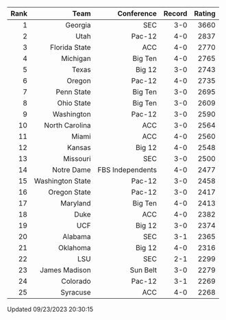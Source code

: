 | Rank  | Team                 | Conference           | Record   | Rating |
| ---:  | ---:                 | ---:                 | ---:     | ---:   |
| 1     | Georgia              | SEC                  | 3-0      | 3660   |
| 2     | Utah                 | Pac-12               | 4-0      | 2837   |
| 3     | Florida State        | ACC                  | 4-0      | 2770   |
| 4     | Michigan             | Big Ten              | 4-0      | 2765   |
| 5     | Texas                | Big 12               | 3-0      | 2743   |
| 6     | Oregon               | Pac-12               | 4-0      | 2735   |
| 7     | Penn State           | Big Ten              | 3-0      | 2695   |
| 8     | Ohio State           | Big Ten              | 3-0      | 2609   |
| 9     | Washington           | Pac-12               | 3-0      | 2590   |
| 10    | North Carolina       | ACC                  | 3-0      | 2564   |
| 11    | Miami                | ACC                  | 4-0      | 2560   |
| 12    | Kansas               | Big 12               | 4-0      | 2548   |
| 13    | Missouri             | SEC                  | 3-0      | 2500   |
| 14    | Notre Dame           | FBS Independents     | 4-0      | 2477   |
| 15    | Washington State     | Pac-12               | 3-0      | 2458   |
| 16    | Oregon State         | Pac-12               | 3-0      | 2417   |
| 17    | Maryland             | Big Ten              | 4-0      | 2413   |
| 18    | Duke                 | ACC                  | 4-0      | 2382   |
| 19    | UCF                  | Big 12               | 3-0      | 2374   |
| 20    | Alabama              | SEC                  | 3-1      | 2365   |
| 21    | Oklahoma             | Big 12               | 4-0      | 2316   |
| 22    | LSU                  | SEC                  | 2-1      | 2299   |
| 23    | James Madison        | Sun Belt             | 3-0      | 2279   |
| 24    | Colorado             | Pac-12               | 3-1      | 2269   |
| 25    | Syracuse             | ACC                  | 4-0      | 2268   |

Updated 09/23/2023 20:30:15

